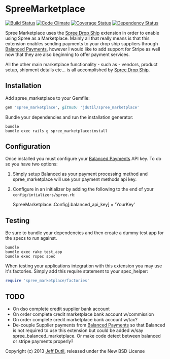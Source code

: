SpreeMarketplace
================

[![Build Status](https://secure.travis-ci.org/jdutil/spree_marketplace.png)](http://travis-ci.org/jdutil/spree_marketplace)
[![Code Climate](https://codeclimate.com/github/jdutil/spree_marketplace.png)](https://codeclimate.com/github/jdutil/spree_marketplace)
[![Coverage Status](https://coveralls.io/repos/jdutil/spree_marketplace/badge.png?branch=master)](https://coveralls.io/r/jdutil/spree_marketplace)
[![Dependency Status](https://gemnasium.com/jdutil/spree_marketplace.png?travis)](https://gemnasium.com/jdutil/spree_marketplace)

Spree Marketplace uses the [Spree Drop Ship](https://github.com/jdutil/spree_drop_ship) extension in order to enable using Spree as a Marketplace.  Mainly all that really means is that this extension enables sending payments to your drop ship suppliers through [Balanced Payments](http://balancedpayments.com), however I would like to add support for Stripe as well now that they are also beginning to offer payment services.

All the other main marketplace functionality - such as - vendors, product setup, shipment details etc... is all accomplished by [Spree Drop Ship](https://github.com/jdutil/spree_drop_ship).

Installation
------------

Add spree_marketplace to your Gemfile:

```ruby
gem 'spree_marketplace', github: 'jdutil/spree_marketplace'
```

Bundle your dependencies and run the installation generator:

```shell
bundle
bundle exec rails g spree_marketplace:install
```

Configuration
-------------

Once installed you must configure your [Balanced Payments](https://www.balancedpayments.com/) API key.  To do so you have two options:

1) Simply setup Balanced as your payment processing method and spree_marketplace will use your payment methods api key.

2) Configure in an initializer by adding the following to the end of your `config/intializers/spree.rb`:

    SpreeMarketplace::Config[:balanced_api_key] = 'YourKey'

Testing
-------

Be sure to bundle your dependencies and then create a dummy test app for the specs to run against.

```shell
bundle
bundle exec rake test_app
bundle exec rspec spec
```

When testing your applications integration with this extension you may use it's factories.
Simply add this require statement to your spec_helper:

```ruby
require 'spree_marketplace/factories'
```

TODO
----

- On dso complete credit supplier bank account
- On order complete credit marketplace bank account w/commission
- On order complete credit marketplace bank account w/tax?
- De-couple Supplier payments from [Balanced Payments](https://www.balancedpayments.com/) so that Balanced is not required to use this extension but could be added w/say spree_balanced_marketplace.  Or make code detect between balanced or stripe payments properly?

Copyright (c) 2013 [Jeff Dutil](https://github.com/jdutil), released under the New BSD License
